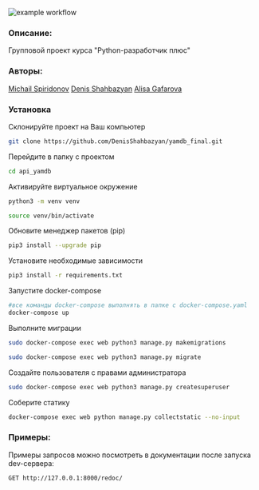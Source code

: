 ![example workflow](https://github.com/DenisShahbazyan/yamdb_final/actions/workflows/yamdb_workflow.yml/badge.svg)

### Описание: 

Групповой проект курса "Python-разработчик плюс" 

### Авторы: 

<a href="https://github.com/Muxa2793">Michail Spiridonov</a> 
<a href="https://github.com/DenisShahbazyan">Denis Shahbazyan</a> 
<a href="https://github.com/alisagafarova">Alisa Gafarova</a> 

### Установка 

Склонируйте проект на Ваш компьютер 
```sh 
git clone https://github.com/DenisShahbazyan/yamdb_final.git 
``` 

Перейдите в папку с проектом 
```sh 
cd api_yamdb 
``` 

Активируйте виртуальное окружение 
```sh 
python3 -m venv venv 
``` 
```sh 
source venv/bin/activate 
``` 

Обновите менеджер пакетов (pip) 
```sh 
pip3 install --upgrade pip 
``` 

Установите необходимые зависимости 
```sh 
pip3 install -r requirements.txt 
``` 

    

Запустите docker-compose 
```sh 
#все команды docker-compose выполнять в папке с docker-compose.yaml 
docker-compose up 
``` 

Выполните миграции 
```sh 
sudo docker-compose exec web python3 manage.py makemigrations 
``` 
```sh 
sudo docker-compose exec web python3 manage.py migrate 
``` 

Создайте пользователя с правами администратора 
```sh 
sudo docker-compose exec web python3 manage.py createsuperuser 
``` 

Соберите статику
```sh 
docker-compose exec web python manage.py collectstatic --no-input 
``` 

### Примеры: 

Примеры запросов можно посмотреть в документации после запуска dev-сервера: 
``` 
GET http://127.0.0.1:8000/redoc/ 
``` 